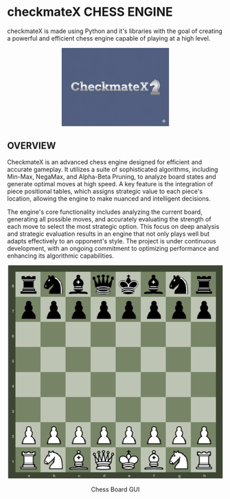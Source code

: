 # checkmateX CHESS ENGINE

checkmateX is made using Python and it's libraries with the goal of creating a powerful and efficient chess engine capable of playing at a high level.
<div align = "center">
 <img src="https://github.com/lovishthapar/checkmateX/blob/main/images/CheckmateXlogo.png" alt="Chess Board" width="250"> 
</div>

## OVERVIEW

CheckmateX is an advanced chess engine designed for efficient and accurate gameplay. It utilizes a suite of sophisticated algorithms, including Min-Max, NegaMax, and Alpha-Beta Pruning, to analyze board states and generate optimal moves at high speed. A key feature is the integration of piece positional tables, which assigns strategic value to each piece's location, allowing the engine to make nuanced and intelligent decisions.

The engine's core functionality includes analyzing the current board, generating all possible moves, and accurately evaluating the strength of each move to select the most strategic option. This focus on deep analysis and strategic evaluation results in an engine that not only plays well but adapts effectively to an opponent's style. The project is under continuous development, with an ongoing commitment to optimizing performance and enhancing its algorithmic capabilities.</p>
<div align = "center">
 <img src="https://github.com/lovishthapar/checkmateX/blob/main/images/checkmatex.png" alt="Chess Board" width="500"> 
 <p>Chess Board GUI</p>
</div>
